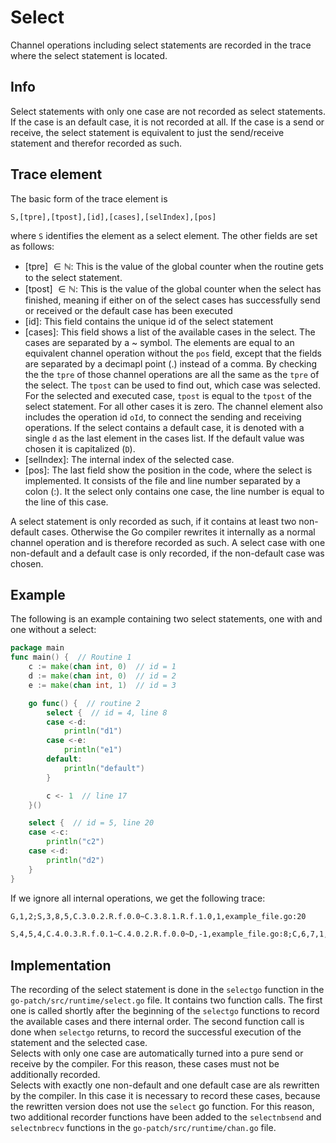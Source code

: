# Select

Channel operations including select statements are recorded in the trace where the select statement is located.

## Info
Select statements with only one case are not recorded as select statements. If the case is an default case, it is not recorded at all. If the case is a send or receive, the select statement is equivalent to just the send/receive statement and therefor recorded as such. 


## Trace element
The basic form of the trace element is 
```
S,[tpre],[tpost],[id],[cases],[selIndex],[pos]
```
where `S` identifies the element as a select element.
The other fields are set as follows:
- [tpre] $\in \mathbb N$: This is the value of the global counter when the routine gets to the select statement.
- [tpost] $\in \mathbb N$: This is the value of the global counter when the select has finished, meaning if either on of the select cases has successfully send or received or the default case has been executed
- [id]: This field contains the unique id of the select statement
- [cases]: This field shows a list of the available cases in the select. The
cases are separated by a ~ symbol. The elements are equal to an equivalent 
channel operation without the `pos` field, except that the fields are separated 
by a decimapl point (.)
instead of a comma. By checking the the `tpre` of those channel operations are 
all the same as the `tpre` of the select. The `tpost` can be used to find out,
which case was selected. For the selected and executed case, `tpost` is equal 
to the `tpost` of the select statement. For all other cases it is zero. The channel 
element also includes the operation id `oId`, to connect the sending and 
receiving operations. If the 
select contains a default case, it is denoted with a single `d` as the last 
element in the cases list. If the default value was chosen it is capitalized (`D`).
- [selIndex]: The internal index of the selected case.
- [pos]: The last field show the position in the code, where the select is implemented. It consists of the file and line number separated by a colon (:). It the select only contains one case, the line number is 
equal to the line of this case.

A select statement is only recorded as such, if it contains at least two non-default cases. Otherwise the Go compiler rewrites it 
internally as a normal channel operation and is therefore recorded as such. A select case with one non-default and a default case is 
only recorded, if the non-default case was chosen. 

## Example
The following is an example containing two select statements, one with and one without a select:
```go
package main
func main() {  // Routine 1
    c := make(chan int, 0)  // id = 1
	d := make(chan int, 0)  // id = 2
	e := make(chan int, 1)  // id = 3

	go func() {  // routine 2
		select {  // id = 4, line 8
		case <-d:
			println("d1")
		case <-e:
			println("e1")
		default:
			println("default")
		}

		c <- 1  // line 17
	}()

	select {  // id = 5, line 20
	case <-c:
		println("c2")
	case <-d:
		println("d2")
	}
}
``` 
If we ignore all internal operations, we get the following trace:
```txt
G,1,2;S,3,8,5,C.3.0.2.R.f.0.0~C.3.8.1.R.f.1.0,1,example_file.go:20
```
```txt
S,4,5,4,C.4.0.3.R.f.0.1~C.4.0.2.R.f.0.0~D,-1,example_file.go:8;C,6,7,1,S,1,0,example_file.go:17
```

## Implementation
The recording of the select statement is done in the `selectgo` function in the `go-patch/src/runtime/select.go` file. It contains two function calls. The first one is called shortly after the beginning of the `selectgo` functions to record the available cases and there internal order. The second function call is done when `selectgo` returns, to record
the successful execution of the statement and the selected case.\
Selects with only one case are automatically turned into a pure 
send or receive by the compiler. For this reason, these cases must 
not be additionally recorded.\
Selects with exactly one non-default and one default case are als 
rewritten by the compiler. In this case it is necessary to record 
these cases, because the rewritten version does not use the `select`
go function. For this reason, two additional recorder functions
have been added to the `selectnbsend` and `selectnbrecv` functions 
in the `go-patch/src/runtime/chan.go` file.